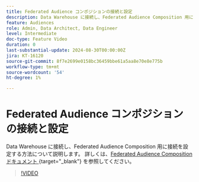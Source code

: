 ```yaml
---
title: Federated Audience コンポジションの接続と設定
description: Data Warehouse に接続し、Federated Audience Composition 用に接続を設定する方法について説明します。
feature: Audiences
role: Admin, Data Architect, Data Engineer
level: Intermediate
doc-type: Feature Video
duration: 0
last-substantial-update: 2024-08-30T00:00:00Z
jira: KT-16120
source-git-commit: 8f7e2699e0158bc36459bbe61a5aa8e70e8e775b
workflow-type: tm+mt
source-wordcount: '54'
ht-degree: 1%

---
```



# Federated Audience コンポジションの接続と設定

Data Warehouse に接続し、Federated Audience Composition 用に接続を設定する方法について説明します。 詳しくは、[Federated Audience Composition ドキュメント ](https://experienceleague.adobe.com/ja/docs/federated-audience-composition/using/home){target="_blank"} を参照してください。

>[!VIDEO](https://video.tv.adobe.com/v/3433246/?learn=on)
